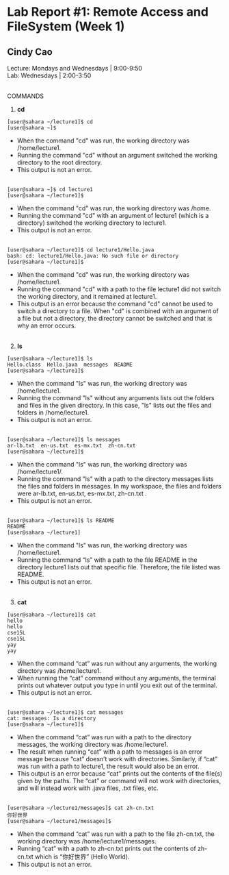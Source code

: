 # Lab Report #1: Remote Access and FileSystem (Week 1)
## Cindy Cao
Lecture: Mondays and Wednesdays | 9:00-9:50 <br>
Lab: Wednesdays | 2:00-3:50 <br> <br>

COMMANDS <br>
1) **cd** <br> 
```
[user@sahara ~/lecture1]$ cd
[user@sahara ~]$
```
- When the command "cd" was run, the working directory was /home/lecture1. <br>
- Running the command "cd" without an argument switched the working directory to the root directory. <br>
- This output is not an error. <br> <br>
  
```
[user@sahara ~]$ cd lecture1
[user@sahara ~/lecture1]$
```
- When the command "cd" was run, the working directory was /home. <br>
- Running the command "cd" with an argument of lecture1 (which is a directory) switched the working directory to lecture1. <br>  
- This output is not an error. <br> <br>
  
```
[user@sahara ~/lecture1]$ cd lecture1/Hello.java
bash: cd: lecture1/Hello.java: No such file or directory
[user@sahara ~/lecture1]$
```
- When the command "cd" was run, the working directory was /home/lecture1. <br>
- Running the command "cd" with a path to the file lecture1 did not switch the working directory, and it remained at lecture1. <br>
- This output is an error because the command "cd" cannot be used to switch a directory to a file. When "cd" is combined with an argument of a file but not a directory, the directory cannot be switched and that is why an error occurs. <br> <br>
2) **ls** <br>
```
[user@sahara ~/lecture1]$ ls
Hello.class  Hello.java  messages  README
[user@sahara ~/lecture1]$
```
- When the command "ls" was run, the working directory was /home/lecture1. <br>
- Running the command "ls" without any arguments lists out the folders and files in the given directory. In this case, "ls" lists out the files and folders in /home/lecture1.
- This output is not an error. <br> <br>
```
[user@sahara ~/lecture1]$ ls messages
ar-lb.txt  en-us.txt  es-mx.txt  zh-cn.txt
[user@sahara ~/lecture1]$ 
```
- When the command "ls" was run, the working directory was /home/lecture1/. <br>
- Running the command "ls" with a path to the directory messages lists the files and folders in messages. In my workspace, the files and folders were ar-lb.txt, en-us.txt, es-mx.txt, zh-cn.txt .
- This output is not an error. <br> <br>

```
[user@sahara ~/lecture1]$ ls README
README
[user@sahara ~/lecture1] 
```
- When the command "ls" was run, the working directory was /home/lecture1. <br>
- Running the command “ls” with a path to the file README in the directory lecture1 lists out that specific file. Therefore, the file listed was README.
- This output is not an error. <br> <br>
3) **cat** <br>
```
[user@sahara ~/lecture1]$ cat
hello
hello
cse15L
cse15L
yay
yay
```
- When the command “cat” was run without any arguments, the working directory was /home/lecture1. <br> 
- When running the “cat” command without any arguments, the terminal prints out whatever output you type in until you exit out of the terminal. <br> 
- This output is not an error. <br> <br>

```
[user@sahara ~/lecture1]$ cat messages
cat: messages: Is a directory
[user@sahara ~/lecture1]$ 
```
- When the command “cat” was run with a path to the directory messages, the working directory was /home/lecture1. <br>
- The result when running “cat” with a path to messages is an error message because “cat” doesn’t work with directories. Similarly, if “cat” was run with a path to lecture1, the result would also be an error. <br>
- This output is an error because “cat” prints out the contents of the file(s) given by the paths. The “cat” or command will not work with directories, and will instead work with .java files, .txt files, etc. <br> <br>
```
[user@sahara ~/lecture1/messages]$ cat zh-cn.txt
你好世界
[user@sahara ~/lecture1/messages]$
```
- When the command “cat” was run with a path to the file zh-cn.txt, the working directory was /home/lecture1/messages.<br> 
- Running “cat” with a path to zh-cn.txt prints out the contents of zh-cn.txt which is “你好世界” (Hello World).
- This output is not an error. <br>
